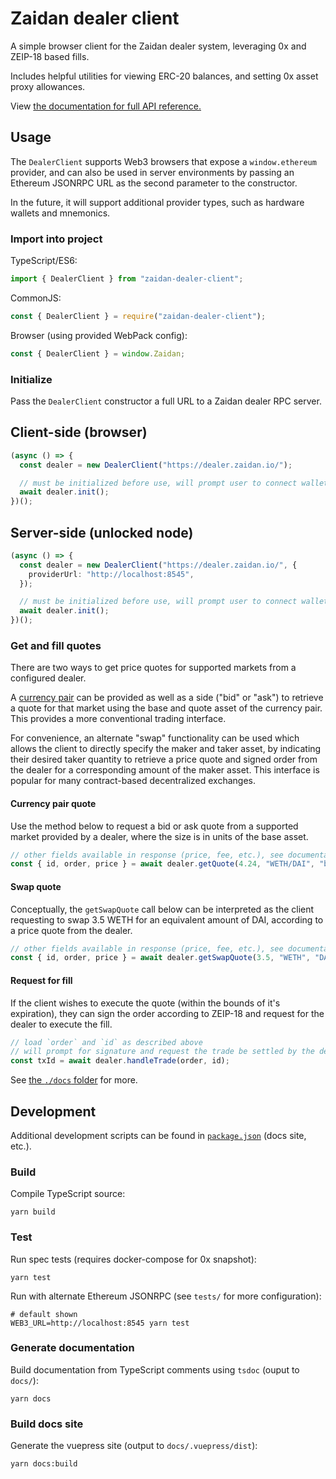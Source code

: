 # Zaidan dealer client

A simple browser client for the Zaidan dealer system, leveraging 0x and ZEIP-18 based fills.

Includes helpful utilities for viewing ERC-20 balances, and setting 0x asset proxy allowances.

View [the documentation for full API reference.](./docs/classes/dealerclient.md)

## Usage

The `DealerClient` supports Web3 browsers that expose a `window.ethereum` provider, and can also be used in server environments by passing an Ethereum JSONRPC URL as the second parameter to the constructor.

In the future, it will support additional provider types, such as hardware wallets and mnemonics.

### Import into project
TypeScript/ES6:
```ts
import { DealerClient } from "zaidan-dealer-client";
```

CommonJS:
```js
const { DealerClient } = require("zaidan-dealer-client");
```

Browser (using provided WebPack config):
```js
const { DealerClient } = window.Zaidan;
```

### Initialize
Pass the `DealerClient` constructor a full URL to a Zaidan dealer RPC server.

## Client-side (browser)
```typescript
(async () => {
  const dealer = new DealerClient("https://dealer.zaidan.io/");

  // must be initialized before use, will prompt user to connect wallet
  await dealer.init();
})();
```

## Server-side (unlocked node)
```typescript
(async () => {
  const dealer = new DealerClient("https://dealer.zaidan.io/", {
    providerUrl: "http://localhost:8545",
  });

  // must be initialized before use, will prompt user to connect wallet
  await dealer.init();
})();
```

### Get and fill quotes

There are two ways to get price quotes for supported markets from a configured dealer.

A [currency pair](https://en.wikipedia.org/wiki/Currency_pair) can be provided as well as a side ("bid" or "ask") to retrieve a quote for that market using the base and quote asset of the currency pair. This provides a more conventional trading interface.

For convenience, an alternate "swap" functionality can be used which allows the client to directly specify the maker and taker asset, by indicating their desired taker quantity to retrieve a price quote and signed order from the dealer for a corresponding amount of the maker asset. This interface is popular for many contract-based decentralized exchanges.

#### Currency pair quote
Use the method below to request a bid or ask quote from a supported market provided by a dealer, where the size is in units of the base asset.

```typescript
// other fields available in response (price, fee, etc.), see documentation
const { id, order, price } = await dealer.getQuote(4.24, "WETH/DAI", "bid");
```

#### Swap quote

Conceptually, the `getSwapQuote` call below can be interpreted as the client requesting to swap 3.5 WETH for an equivalent amount of DAI, according to a price quote from the dealer.

```typescript
// other fields available in response (price, fee, etc.), see documentation
const { id, order, price } = await dealer.getSwapQuote(3.5, "WETH", "DAI");
```

#### Request for fill
If the client wishes to execute the quote (within the bounds of it's expiration), they can sign the order according to ZEIP-18 and request for the dealer to execute the fill.

```typescript
// load `order` and `id` as described above
// will prompt for signature and request the trade be settled by the dealer
const txId = await dealer.handleTrade(order, id);
```

See [the `./docs` folder](./docs) for more.

## Development

Additional development scripts can be found in [`package.json`](./package.json) (docs site, etc.).

### Build

Compile TypeScript source:

```
yarn build
```

### Test

Run spec tests (requires docker-compose for 0x snapshot):

```
yarn test
```

Run with alternate Ethereum JSONRPC (see `tests/` for more configuration):

```shell
# default shown
WEB3_URL=http://localhost:8545 yarn test
```

### Generate documentation

Build documentation from TypeScript comments using `tsdoc` (ouput to `docs/`):

```
yarn docs
```

### Build docs site

Generate the vuepress site (output to `docs/.vuepress/dist`):

```
yarn docs:build
```